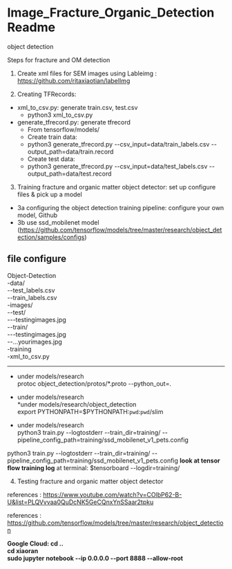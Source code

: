 # Image_Fracture_Organic_Detection Readme
object detection

Steps for fracture and OM detection

1. Create xml files for SEM images using Lableimg : https://github.com/ritaxiaotian/labelImg

2. Creating TFRecords:    
* xml_to_csv.py: generate train.csv, test.csv
  * python3 xml_to_csv.py
* generate_tfrecord.py: generate tfrecord   
  * From tensorflow/models/   
  * Create train data:    
  * python3 generate_tfrecord.py --csv_input=data/train_labels.csv --output_path=data/train.record    
  * Create test data:   
  * python3 generate_tfrecord.py --csv_input=data/test_labels.csv  --output_path=data/test.record   

3. Training fracture and organic matter object detector: set up configure files & pick up a model
* 3a configuring the object detection training pipeline: configure your own model, Github
* 3b use ssd_mobilenet model (https://github.com/tensorflow/models/tree/master/research/object_detection/samples/configs)


**file configure** 
-----------------------------------------------------------------------------------------------------------------------

Object-Detection    
-data/    
--test_labels.csv   
--train_labels.csv    
-images/    
--test/   
---testingimages.jpg    
--train/    
---testingimages.jpg    
--...yourimages.jpg   
-training   
-xml_to_csv.py    

--------------------------------------------------------------------------------------------------------------------------
* under models/research   
protoc object_detection/protos/*.proto --python_out=.
 
* under models/research   
*under models/research/object_detection  
export PYTHONPATH=$PYTHONPATH:`pwd`:`pwd`/slim    

* under models/research   
python3 train.py --logtostderr --train_dir=training/ --pipeline_config_path=training/ssd_mobilenet_v1_pets.config

python3 train.py --logtostderr --train_dir=training/ --pipeline_config_path=training/ssd_mobilenet_v1_pets.config
**look at tensor flow training log**
at terminal: $tensorboard --logdir=training/

4. Testing fracture and organic matter object detector

references : https://www.youtube.com/watch?v=COlbP62-B-U&list=PLQVvvaa0QuDcNK5GeCQnxYnSSaar2tpku

references : https://github.com/tensorflow/models/tree/master/research/object_detection

**Google Cloud: cd ..   
cd xiaoran    
sudo jupyter notebook --ip 0.0.0.0 --port 8888 --allow-root**
